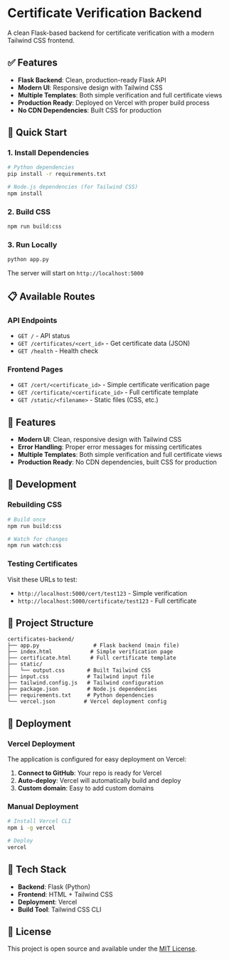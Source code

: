 # Certificate Verification Backend

A clean Flask-based backend for certificate verification with a modern Tailwind CSS frontend.

## ✅ Features

- **Flask Backend**: Clean, production-ready Flask API
- **Modern UI**: Responsive design with Tailwind CSS
- **Multiple Templates**: Both simple verification and full certificate views
- **Production Ready**: Deployed on Vercel with proper build process
- **No CDN Dependencies**: Built CSS for production

## 🚀 Quick Start

### 1. Install Dependencies
```bash
# Python dependencies
pip install -r requirements.txt

# Node.js dependencies (for Tailwind CSS)
npm install
```

### 2. Build CSS
```bash
npm run build:css
```

### 3. Run Locally
```bash
python app.py
```

The server will start on `http://localhost:5000`

## 📋 Available Routes

### API Endpoints
- `GET /` - API status
- `GET /certificates/<cert_id>` - Get certificate data (JSON)
- `GET /health` - Health check

### Frontend Pages
- `GET /cert/<certificate_id>` - Simple certificate verification page
- `GET /certificate/<certificate_id>` - Full certificate template
- `GET /static/<filename>` - Static files (CSS, etc.)

## 🎨 Features

- **Modern UI**: Clean, responsive design with Tailwind CSS
- **Error Handling**: Proper error messages for missing certificates
- **Multiple Templates**: Both simple verification and full certificate views
- **Production Ready**: No CDN dependencies, built CSS for production

## 🔧 Development

### Rebuilding CSS
```bash
# Build once
npm run build:css

# Watch for changes
npm run watch:css
```

### Testing Certificates
Visit these URLs to test:
- `http://localhost:5000/cert/test123` - Simple verification
- `http://localhost:5000/certificate/test123` - Full certificate

## 📁 Project Structure

```
certificates-backend/
├── app.py                 # Flask backend (main file)
├── index.html            # Simple verification page
├── certificate.html      # Full certificate template
├── static/
│   └── output.css       # Built Tailwind CSS
├── input.css            # Tailwind input file
├── tailwind.config.js   # Tailwind configuration
├── package.json         # Node.js dependencies
├── requirements.txt     # Python dependencies
└── vercel.json         # Vercel deployment config
```

## 🚀 Deployment

### Vercel Deployment
The application is configured for easy deployment on Vercel:

1. **Connect to GitHub**: Your repo is ready for Vercel
2. **Auto-deploy**: Vercel will automatically build and deploy
3. **Custom domain**: Easy to add custom domains

### Manual Deployment
```bash
# Install Vercel CLI
npm i -g vercel

# Deploy
vercel
```

## 🎯 Tech Stack

- **Backend**: Flask (Python)
- **Frontend**: HTML + Tailwind CSS
- **Deployment**: Vercel
- **Build Tool**: Tailwind CSS CLI

## 📝 License

This project is open source and available under the [MIT License](LICENSE). 
